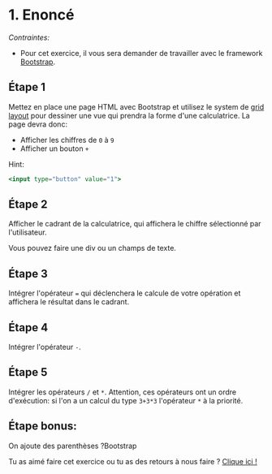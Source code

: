 # 1. Enoncé

*Contraintes:* 

- Pour cet exercice, il vous sera demander de travailler avec le framework [Bootstrap](https://getbootstrap.com/docs/4.3/getting-started/introduction/).

## Étape 1

Mettez en place une page HTML avec Bootstrap et utilisez le system de [grid layout](https://getbootstrap.com/docs/4.0/layout/grid/) pour dessiner une vue qui prendra la forme d'une calculatrice. La page devra donc:

- Afficher les chiffres de `0` à `9`
- Afficher un bouton `+`

Hint:

```jsx
<input type="button" value="1">
```

## Étape 2

Afficher le cadrant de la calculatrice, qui affichera le chiffre sélectionné par l'utilisateur.

Vous pouvez faire une div ou un champs de texte.

## Étape 3

Intégrer l'opérateur `=` qui déclenchera le calcule de votre opération et affichera le résultat dans le cadrant.

## Étape **4**

Intégrer l'opérateur `-`.

## Étape 5

Intégrer les opérateurs `/` et `*`. Attention, ces opérateurs ont un ordre d'exécution: si l'on a un calcul du type `3+3*3` l'opérateur `*` à la priorité.

## Étape bonus:

On ajoute des parenthèses ?Bootstrap

Tu as aimé faire cet exercice ou tu as des retours à nous faire ? [Clique ici !](https://airtable.com/appXbfdqY0iZhnZgd/shrbWiQDMsH63nsj4)

